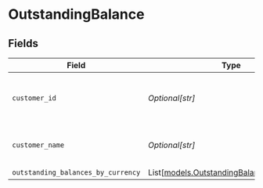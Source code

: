 # OutstandingBalance


## Fields

| Field                                                                                  | Type                                                                                   | Required                                                                               | Description                                                                            | Example                                                                                |
| -------------------------------------------------------------------------------------- | -------------------------------------------------------------------------------------- | -------------------------------------------------------------------------------------- | -------------------------------------------------------------------------------------- | -------------------------------------------------------------------------------------- |
| `customer_id`                                                                          | *Optional[str]*                                                                        | :heavy_minus_sign:                                                                     | Unique identifier for the customer or supplier.                                        | 123                                                                                    |
| `customer_name`                                                                        | *Optional[str]*                                                                        | :heavy_minus_sign:                                                                     | Full name of the customer or supplier.                                                 | Super Store                                                                            |
| `outstanding_balances_by_currency`                                                     | List[[models.OutstandingBalanceByCurrency](../models/outstandingbalancebycurrency.md)] | :heavy_minus_sign:                                                                     | N/A                                                                                    |                                                                                        |